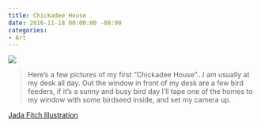 ```yaml
---
title: Chickadee House
date: 2016-11-18 00:00:00 -08:00
categories:
- Art
---
```


<img src="http://i.imgur.com/uoDtyWA.jpg">

> Here’s a few pictures of my first “Chickadee House”&hellip;I am usually at my desk all day.  Out the window in front of my desk are a few bird feeders, if it’s a sunny and busy bird day I’ll tape one of the homes to my window with some birdseed inside, and set my camera up.

[Jada Fitch Illustration](http://jadafitch.tumblr.com/post/151937706267/heres-a-few-pictures-of-my-first-chickadee)
